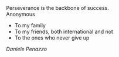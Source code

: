 <!-- DEDICATION -->
<div style="page-break-after: always;">
<div class="epigraph">
Perseverance is the backbone of success.
<div class="epigraph-author">
Anonymous
</div>
</div>
<ul>
<li>To my family</li>
<li>To my friends, both international and not</li>
<li>To the ones who never give up</li>
</ul>
<em>Daniele Penazzo</em>
</div>
